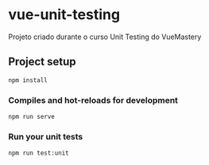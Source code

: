 # vue-unit-testing

Projeto criado durante o curso Unit Testing do VueMastery

## Project setup

```
npm install
```

### Compiles and hot-reloads for development

```
npm run serve
```

### Run your unit tests

```
npm run test:unit
```
